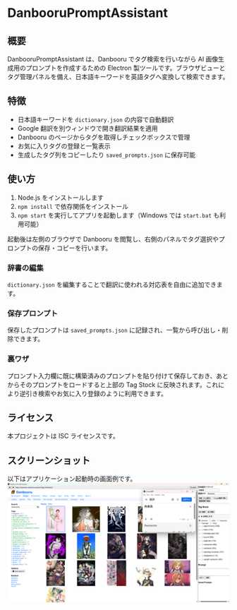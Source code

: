 # DanbooruPromptAssistant

## 概要
DanbooruPromptAssistant は、Danbooru でタグ検索を行いながら AI 画像生成用のプロンプトを作成するための Electron 製ツールです。ブラウザビューとタグ管理パネルを備え、日本語キーワードを英語タグへ変換して検索できます。

## 特徴
- 日本語キーワードを `dictionary.json` の内容で自動翻訳
- Google 翻訳を別ウィンドウで開き翻訳結果を適用
- Danbooru のページからタグを取得しチェックボックスで管理
- お気に入りタグの登録と一覧表示
- 生成したタグ列をコピーしたり `saved_prompts.json` に保存可能

## 使い方
1. Node.js をインストールします
2. `npm install` で依存関係をインストール
3. `npm start` を実行してアプリを起動します（Windows では `start.bat` も利用可能）

起動後は左側のブラウザで Danbooru を閲覧し、右側のパネルでタグ選択やプロンプトの保存・コピーを行います。

### 辞書の編集
`dictionary.json` を編集することで翻訳に使われる対応表を自由に追加できます。

### 保存プロンプト
保存したプロンプトは `saved_prompts.json` に記録され、一覧から呼び出し・削除できます。

### 裏ワザ
プロンプト入力欄に既に構築済みのプロンプトを貼り付けて保存しておき、あとからそのプロンプトをロードすると上部の Tag Stock に反映されます。これにより逆引き検索やお気に入り登録のように利用できます。

## ライセンス
本プロジェクトは ISC ライセンスです。

## スクリーンショット
以下はアプリケーション起動時の画面例です。
![アプリのスクリーンショット](screenshot/screenshot.png)
